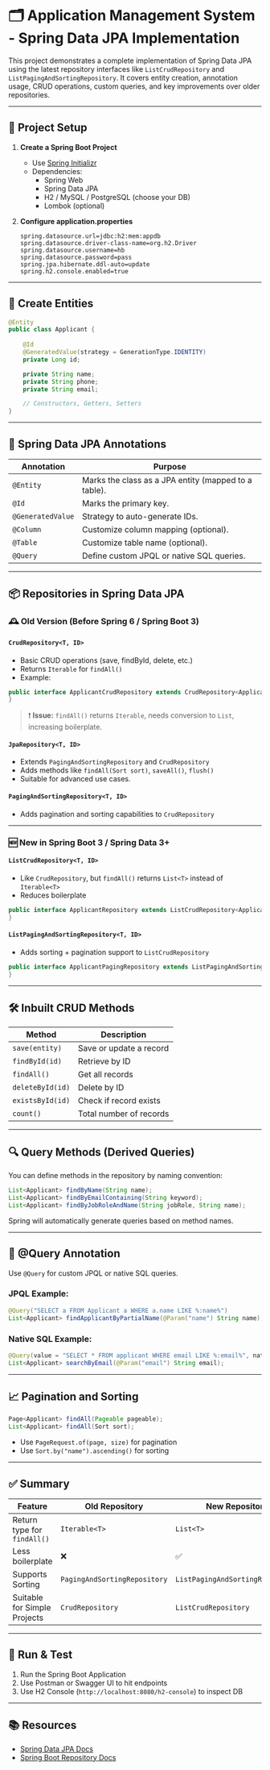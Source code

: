 
# 🗂️ Application Management System - Spring Data JPA Implementation

This project demonstrates a complete implementation of Spring Data JPA using the latest repository interfaces like `ListCrudRepository` and `ListPagingAndSortingRepository`. It covers entity creation, annotation usage, CRUD operations, custom queries, and key improvements over older repositories.

---

## 🔧 Project Setup

1. **Create a Spring Boot Project**
   - Use [Spring Initializr](https://start.spring.io/)
   - Dependencies:
     - Spring Web
     - Spring Data JPA
     - H2 / MySQL / PostgreSQL (choose your DB)
     - Lombok (optional)

2. **Configure application.properties**
   ```properties
   spring.datasource.url=jdbc:h2:mem:appdb
   spring.datasource.driver-class-name=org.h2.Driver
   spring.datasource.username=hb
   spring.datasource.password=pass
   spring.jpa.hibernate.ddl-auto=update
   spring.h2.console.enabled=true
   ```

---

## 🧱 Create Entities

```java
@Entity
public class Applicant {
    
    @Id
    @GeneratedValue(strategy = GenerationType.IDENTITY)
    private Long id;

    private String name;
    private String phone;
    private String email;

    // Constructors, Getters, Setters
}
```

---

## 🔖 Spring Data JPA Annotations

| Annotation       | Purpose                                                                 |
|------------------|-------------------------------------------------------------------------|
| `@Entity`        | Marks the class as a JPA entity (mapped to a table).                    |
| `@Id`            | Marks the primary key.                                                  |
| `@GeneratedValue`| Strategy to auto-generate IDs.                                          |
| `@Column`        | Customize column mapping (optional).                                    |
| `@Table`         | Customize table name (optional).                                        |
| `@Query`         | Define custom JPQL or native SQL queries.                              |

---

## 📦 Repositories in Spring Data JPA

### 🕰️ Old Version (Before Spring 6 / Spring Boot 3)

#### `CrudRepository<T, ID>`
- Basic CRUD operations (save, findById, delete, etc.)
- Returns `Iterable` for `findAll()`
- Example:
```java
public interface ApplicantCrudRepository extends CrudRepository<Applicant, Long> {
}
```

> ❗ **Issue:** `findAll()` returns `Iterable`, needs conversion to `List`, increasing boilerplate.

#### `JpaRepository<T, ID>`
- Extends `PagingAndSortingRepository` and `CrudRepository`
- Adds methods like `findAll(Sort sort)`, `saveAll()`, `flush()`
- Suitable for advanced use cases.

#### `PagingAndSortingRepository<T, ID>`
- Adds pagination and sorting capabilities to `CrudRepository`

---

### 🆕 New in Spring Boot 3 / Spring Data 3+

#### `ListCrudRepository<T, ID>`
- Like `CrudRepository`, but `findAll()` returns `List<T>` instead of `Iterable<T>`
- Reduces boilerplate

```java
public interface ApplicantRepository extends ListCrudRepository<Applicant, Long> {
}
```

#### `ListPagingAndSortingRepository<T, ID>`
- Adds sorting + pagination support to `ListCrudRepository`
```java
public interface ApplicantPagingRepository extends ListPagingAndSortingRepository<Applicant, Long> {
}
```

---

## 🛠️ Inbuilt CRUD Methods

| Method                 | Description                          |
|------------------------|--------------------------------------|
| `save(entity)`         | Save or update a record              |
| `findById(id)`         | Retrieve by ID                       |
| `findAll()`            | Get all records                      |
| `deleteById(id)`       | Delete by ID                         |
| `existsById(id)`       | Check if record exists               |
| `count()`              | Total number of records              |

---

## 🔍 Query Methods (Derived Queries)

You can define methods in the repository by naming convention:

```java
List<Applicant> findByName(String name);
List<Applicant> findByEmailContaining(String keyword);
List<Applicant> findByJobRoleAndName(String jobRole, String name);
```

Spring will automatically generate queries based on method names.

---

## 🧾 @Query Annotation

Use `@Query` for custom JPQL or native SQL queries.

### JPQL Example:
```java
@Query("SELECT a FROM Applicant a WHERE a.name LIKE %:name%")
List<Applicant> findApplicantByPartialName(@Param("name") String name);
```

### Native SQL Example:
```java
@Query(value = "SELECT * FROM applicant WHERE email LIKE %:email%", nativeQuery = true)
List<Applicant> searchByEmail(@Param("email") String email);
```

---

## 📈 Pagination and Sorting

```java
Page<Applicant> findAll(Pageable pageable);
List<Applicant> findAll(Sort sort);
```

- Use `PageRequest.of(page, size)` for pagination
- Use `Sort.by("name").ascending()` for sorting

---

## ✅ Summary

| Feature                        | Old Repository           | New Repository                    |
|-------------------------------|--------------------------|------------------------------------|
| Return type for `findAll()`   | `Iterable<T>`            | `List<T>`                         |
| Less boilerplate              | ❌                        | ✅                                 |
| Supports Sorting              | `PagingAndSortingRepository` | `ListPagingAndSortingRepository` |
| Suitable for Simple Projects  | `CrudRepository`         | `ListCrudRepository`              |

---

## 🚀 Run & Test

1. Run the Spring Boot Application
2. Use Postman or Swagger UI to hit endpoints
3. Use H2 Console (`http://localhost:8080/h2-console`) to inspect DB

---

## 📚 Resources

- [Spring Data JPA Docs](https://docs.spring.io/spring-data/jpa/docs/current/reference/html/)
- [Spring Boot Repository Docs](https://docs.spring.io/spring-data/commons/docs/current/api/org/springframework/data/repository/ListCrudRepository.html)
